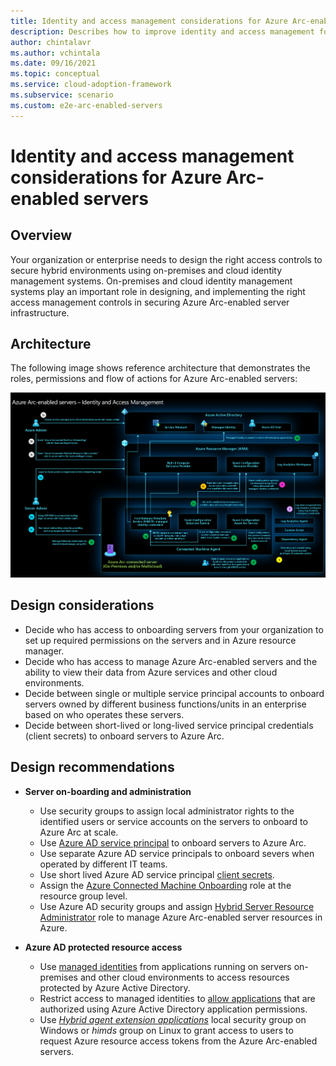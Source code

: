 ```yaml
---
title: Identity and access management considerations for Azure Arc-enabled servers
description: Describes how to improve identity and access management for the Azure Arc-enabled servers.
author: chintalavr
ms.author: vchintala
ms.date: 09/16/2021
ms.topic: conceptual
ms.service: cloud-adoption-framework
ms.subservice: scenario
ms.custom: e2e-arc-enabled-servers
---
```


# Identity and access management considerations for Azure Arc-enabled servers

## Overview

Your organization or enterprise needs to design the right access controls to secure hybrid environments using on-premises and cloud identity management systems. On-premises and cloud identity management systems play an important role in designing, and implementing the right access management controls in securing Azure Arc-enabled server infrastructure.

## Architecture

The following image shows reference architecture that demonstrates the roles, permissions and flow of actions for Azure Arc-enabled servers:

![The following image shows reference architecture that demonstrates the identities, roles, permissions and flow of actions for Azure Arc-enabled servers:](./media/arc-enabled-servers-iam.png)

## Design considerations

- Decide who has access to onboarding servers from your organization to set up required permissions on the servers and in Azure resource manager.
- Decide who has access to manage Azure Arc-enabled servers and the ability to view their data from Azure services and other cloud environments.
- Decide between single or multiple service principal accounts to onboard servers owned by different business functions/units in an enterprise based on who operates these servers.
- Decide between short-lived or long-lived service principal credentials (client secrets) to onboard servers to Azure Arc.

## Design recommendations

- **Server on-boarding and administration**
  - Use security groups to assign local administrator rights to the identified users or service accounts on the servers to onboard to Azure Arc at scale.
  - Use [Azure AD service principal](/azure/azure-arc/servers/onboard-service-principal#create-a-service-principal-for-onboarding-at-scale) to onboard servers to Azure Arc.
  - Use separate Azure AD service principals to onboard severs when operated by different IT teams.
  - Use short lived Azure AD service principal [client secrets](/azure/active-directory/develop/howto-create-service-principal-portal#option-2-create-a-new-application-secret).
  - Assign the [Azure Connected Machine Onboarding](/azure/azure-arc/servers/onboard-service-principal#create-a-service-principal-for-onboarding-at-scale) role at the resource group level.
  - Use Azure AD security groups and assign [Hybrid Server Resource Administrator](/azure/azure-arc/servers/plan-at-scale-deployment#prerequisites) role to manage Azure Arc-enabled server resources in Azure.

- **Azure AD protected resource access**
  - Use [managed identities](/azure/azure-arc/servers/managed-identity-authentication) from applications running on servers on-premises and other cloud environments to access resources protected by Azure Active Directory.
  - Restrict access to managed identities to [allow applications](/azure/active-directory/develop/v2-permissions-and-consent) that are authorized using Azure Active Directory application permissions.
  - Use [*Hybrid agent extension applications*](/azure/azure-arc/servers/security-overview#using-a-managed-identity-with-azure-arc-enabled-servers) local security group on Windows or *himds* group on Linux to grant access to users to request Azure resource access tokens from the Azure Arc-enabled servers.
